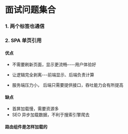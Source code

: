 # 面试问题集合
### 1. 两个标签也通信
>

### 2. SPA 单页引用
#### 优点
  - 不需要刷新页面，显示更流畅----用户体验好
  - 让逻辑完全剥离---前端显示、后端负责计算

  - 服务端压力小， 后端只需要提供接口，吞吐能力会有所提高

#### 缺点
 - 首屏加载慢，需要资源多
 - SEO 异步加载数据，不利于搜索引擎爬去

#### 路由组件是怎样加载的


